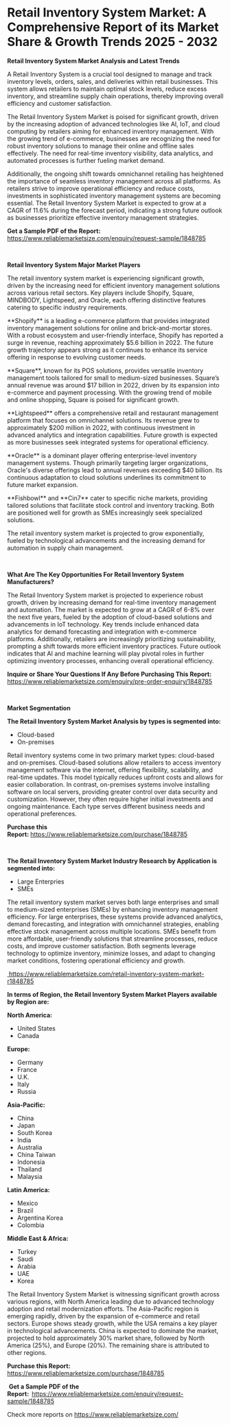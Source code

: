 <p><h1>Retail Inventory System Market: A Comprehensive Report of its Market Share & Growth Trends 2025 - 2032</h1></p><p><strong>Retail Inventory System Market Analysis and Latest Trends</strong></p>
<p><p>A Retail Inventory System is a crucial tool designed to manage and track inventory levels, orders, sales, and deliveries within retail businesses. This system allows retailers to maintain optimal stock levels, reduce excess inventory, and streamline supply chain operations, thereby improving overall efficiency and customer satisfaction.</p><p>The Retail Inventory System Market is poised for significant growth, driven by the increasing adoption of advanced technologies like AI, IoT, and cloud computing by retailers aiming for enhanced inventory management. With the growing trend of e-commerce, businesses are recognizing the need for robust inventory solutions to manage their online and offline sales effectively. The need for real-time inventory visibility, data analytics, and automated processes is further fueling market demand.</p><p>Additionally, the ongoing shift towards omnichannel retailing has heightened the importance of seamless inventory management across all platforms. As retailers strive to improve operational efficiency and reduce costs, investments in sophisticated inventory management systems are becoming essential. The Retail Inventory System Market is expected to grow at a CAGR of 11.6% during the forecast period, indicating a strong future outlook as businesses prioritize effective inventory management strategies.</p></p>
<p><strong>Get a Sample PDF of the Report:&nbsp;</strong> <a href="https://www.reliablemarketsize.com/enquiry/request-sample/1848785?utm_campaign=2753&utm_medium=2&utm_source=Github&utm_content=ia&utm_term=11032025&utm_id=retail-inventory-system">https://www.reliablemarketsize.com/enquiry/request-sample/1848785</a></p>
<p>&nbsp;</p>
<p><strong>Retail Inventory System Major Market Players</strong></p>
<p><p>The retail inventory system market is experiencing significant growth, driven by the increasing need for efficient inventory management solutions across various retail sectors. Key players include Shopify, Square, MINDBODY, Lightspeed, and Oracle, each offering distinctive features catering to specific industry requirements.</p><p>**Shopify** is a leading e-commerce platform that provides integrated inventory management solutions for online and brick-and-mortar stores. With a robust ecosystem and user-friendly interface, Shopify has reported a surge in revenue, reaching approximately $5.6 billion in 2022. The future growth trajectory appears strong as it continues to enhance its service offering in response to evolving customer needs.</p><p>**Square**, known for its POS solutions, provides versatile inventory management tools tailored for small to medium-sized businesses. Square’s annual revenue was around $17 billion in 2022, driven by its expansion into e-commerce and payment processing. With the growing trend of mobile and online shopping, Square is poised for significant growth.</p><p>**Lightspeed** offers a comprehensive retail and restaurant management platform that focuses on omnichannel solutions. Its revenue grew to approximately $200 million in 2022, with continuous investment in advanced analytics and integration capabilities. Future growth is expected as more businesses seek integrated systems for operational efficiency.</p><p>**Oracle** is a dominant player offering enterprise-level inventory management systems. Though primarily targeting larger organizations, Oracle's diverse offerings lead to annual revenues exceeding $40 billion. Its continuous adaptation to cloud solutions underlines its commitment to future market expansion.</p><p>**Fishbowl** and **Cin7** cater to specific niche markets, providing tailored solutions that facilitate stock control and inventory tracking. Both are positioned well for growth as SMEs increasingly seek specialized solutions.</p><p>The retail inventory system market is projected to grow exponentially, fueled by technological advancements and the increasing demand for automation in supply chain management.</p></p>
<p>&nbsp;</p>
<p><strong>What Are The Key Opportunities For Retail Inventory System Manufacturers?</strong></p>
<p><p>The Retail Inventory System market is projected to experience robust growth, driven by increasing demand for real-time inventory management and automation. The market is expected to grow at a CAGR of 6-8% over the next five years, fueled by the adoption of cloud-based solutions and advancements in IoT technology. Key trends include enhanced data analytics for demand forecasting and integration with e-commerce platforms. Additionally, retailers are increasingly prioritizing sustainability, prompting a shift towards more efficient inventory practices. Future outlook indicates that AI and machine learning will play pivotal roles in further optimizing inventory processes, enhancing overall operational efficiency.</p></p>
<p><strong>Inquire or Share Your Questions If Any Before Purchasing This Report:</strong> <a href="https://www.reliablemarketsize.com/enquiry/pre-order-enquiry/1848785?utm_campaign=2753&utm_medium=2&utm_source=Github&utm_content=ia&utm_term=11032025&utm_id=retail-inventory-system">https://www.reliablemarketsize.com/enquiry/pre-order-enquiry/1848785</a></p>
<p>&nbsp;</p>
<p><strong>Market Segmentation</strong></p>
<p><strong>The Retail Inventory System Market Analysis by types is segmented into:</strong></p>
<p><ul><li>Cloud-based</li><li>On-premises</li></ul></p>
<p><p>Retail inventory systems come in two primary market types: cloud-based and on-premises. Cloud-based solutions allow retailers to access inventory management software via the internet, offering flexibility, scalability, and real-time updates. This model typically reduces upfront costs and allows for easier collaboration. In contrast, on-premises systems involve installing software on local servers, providing greater control over data security and customization. However, they often require higher initial investments and ongoing maintenance. Each type serves different business needs and operational preferences.</p></p>
<p><strong>Purchase this Report:&nbsp;</strong><a href="https://www.reliablemarketsize.com/purchase/1848785?utm_campaign=2753&utm_medium=2&utm_source=Github&utm_content=ia&utm_term=11032025&utm_id=retail-inventory-system">https://www.reliablemarketsize.com/purchase/1848785</a></p>
<p>&nbsp;</p>
<p><strong>The Retail Inventory System Market Industry Research by Application is segmented into:</strong></p>
<p><ul><li>Large Enterpries</li><li>SMEs</li></ul></p>
<p><p>The retail inventory system market serves both large enterprises and small to medium-sized enterprises (SMEs) by enhancing inventory management efficiency. For large enterprises, these systems provide advanced analytics, demand forecasting, and integration with omnichannel strategies, enabling effective stock management across multiple locations. SMEs benefit from more affordable, user-friendly solutions that streamline processes, reduce costs, and improve customer satisfaction. Both segments leverage technology to optimize inventory, minimize losses, and adapt to changing market conditions, fostering operational efficiency and growth.</p></p>
<p><a href="https://www.reliablemarketsize.com/retail-inventory-system-market-r1848785?utm_campaign=2753&utm_medium=2&utm_source=Github&utm_content=ia&utm_term=11032025&utm_id=retail-inventory-system">&nbsp;https://www.reliablemarketsize.com/retail-inventory-system-market-r1848785</a></p>
<p><strong>In terms of Region, the Retail Inventory System Market Players available by Region are:</strong></p>
<p>
    <p> <strong> North America: </strong>
        <ul>
            <li>United States</li>
            <li>Canada</li>
        </ul>
        </p> 
    <p> <strong> Europe: </strong>
        <ul>
            <li>Germany</li>
            <li>France</li>
            <li>U.K.</li>
            <li>Italy</li>
            <li>Russia</li>
        </ul>
        </p> 
    <p> <strong> Asia-Pacific: </strong>
        <ul>
            <li>China</li>
            <li>Japan</li>
            <li>South Korea</li>
            <li>India</li>
            <li>Australia</li>
            <li>China Taiwan</li>
            <li>Indonesia</li>
            <li>Thailand</li>
            <li>Malaysia</li>
        </ul>
        </p> 
    <p> <strong> Latin America: </strong>
        <ul>
            <li>Mexico</li>
            <li>Brazil</li>
            <li>Argentina Korea</li>
            <li>Colombia</li>
        </ul>
        </p> 
    <p> <strong> Middle East & Africa: </strong>
        <ul>
            <li>Turkey</li>
            <li>Saudi</li>
            <li>Arabia</li>
            <li>UAE</li>
            <li>Korea</li>
        </ul>
    </p>
    </p>
<p><p>The Retail Inventory System Market is witnessing significant growth across various regions, with North America leading due to advanced technology adoption and retail modernization efforts. The Asia-Pacific region is emerging rapidly, driven by the expansion of e-commerce and retail sectors. Europe shows steady growth, while the USA remains a key player in technological advancements. China is expected to dominate the market, projected to hold approximately 30% market share, followed by North America (25%), and Europe (20%). The remaining share is attributed to other regions.</p></p>
<p><strong>Purchase this Report: </strong><a href="https://www.reliablemarketsize.com/purchase/1848785?utm_campaign=2753&utm_medium=2&utm_source=Github&utm_content=ia&utm_term=11032025&utm_id=retail-inventory-system">https://www.reliablemarketsize.com/purchase/1848785</a></p>
<p>&nbsp;<strong>Get a Sample PDF of the Report:&nbsp;&nbsp;</strong><a href="https://www.reliablemarketsize.com/enquiry/request-sample/1848785?utm_campaign=2753&utm_medium=2&utm_source=Github&utm_content=ia&utm_term=11032025&utm_id=retail-inventory-system">https://www.reliablemarketsize.com/enquiry/request-sample/1848785</a></p>
<p><strong></strong></p>
<p>Check more reports on <a href="https://www.reliablemarketsize.com/?utm_campaign=2753&utm_medium=2&utm_source=Github&utm_content=ia&utm_term=11032025&utm_id=retail-inventory-system">https://www.reliablemarketsize.com/</a></p>